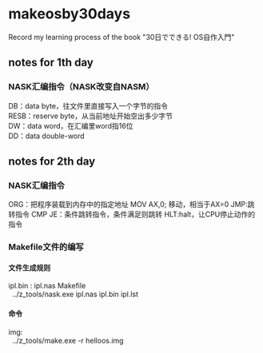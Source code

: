 # makeosby30days
Record my learning process of the book "30日でできる! OS自作入門"

## notes for 1th day
### NASK汇编指令（NASK改变自NASM）   
DB：data byte，往文件里直接写入一个字节的指令  
RESB：reserve byte，从当前地址开始空出多少字节  
DW：data word，在汇编里word指16位  
DD：data double-word  

## notes for 2th day
### NASK汇编指令
ORG：把程序装载到内存中的指定地址
MOV AX,0; 移动，相当于AX=0
JMP:跳转指令
CMP
JE：条件跳转指令，条件满足则跳转
HLT:halt，让CPU停止动作的指令
### Makefile文件的编写
#### 文件生成规则
ipl.bin : ipl.nas Makefile  
&nbsp;
  ../z_tools/nask.exe ipl.nas ipl.bin ipl.lst  
#### 命令
img:  
&nbsp;
  ../z_tools/make.exe -r helloos.img  

